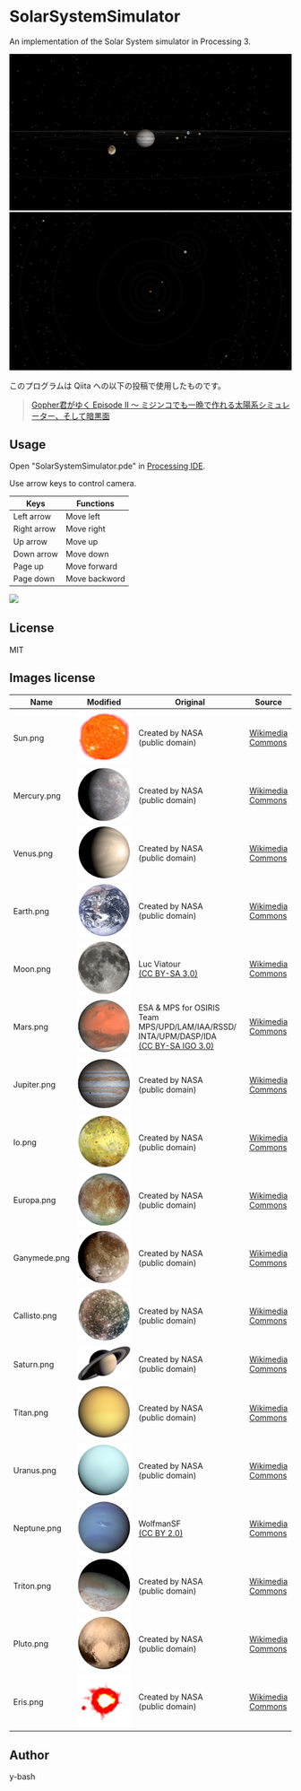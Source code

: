 # SolarSystemSimulator

An implementation of the Solar System simulator in Processing 3.

![](https://raw.githubusercontent.com/y-bash/SolarSystemSimulator/master/image1.gif)
![](https://raw.githubusercontent.com/y-bash/SolarSystemSimulator/master/image2.gif)

このプログラムは Qiita への以下の投稿で使用したものです。
> [Gopher君がゆく Episode II ～ ミジンコでも一晩で作れる太陽系シミュレーター、そして暗黒面](https://qiita.com/y-bash/items/c01638493a891308fa20)

## Usage

Open "SolarSystemSimulator.pde" in [Processing IDE](https://processing.org/download/).

Use arrow keys to control camera.

|Keys|Functions|
|---|---|
|Left arrow|Move left|
|Right arrow|Move right|
|Up arrow|Move up|
|Down arrow|Move down|
|Page up|Move forward|
|Page down|Move backword|

![](https://raw.githubusercontent.com/y-bash/SolarSystemSimulator/master/image3.gif)

## License

MIT

## Images license

|Name|Modified|Original|Source|
|---|---|---|---|
|Sun.png|<img width="100" src="https://raw.githubusercontent.com/y-bash/SolarSystemSimulator/master/src/SolarSystemSimulator/data/Sun.png">|Created by NASA<br>(public domain) |[Wikimedia<br>Commons](https://commons.wikimedia.org/wiki/File:The_Sun_by_the_Atmospheric_Imaging_Assembly_of_NASA%27s_Solar_Dynamics_Observatory_-_20100819.jpg)|
|Mercury.png|<img width="100" src="https://raw.githubusercontent.com/y-bash/SolarSystemSimulator/master/src/SolarSystemSimulator/data/Mercury.png">|Created by NASA<br>(public domain) |[Wikimedia<br>Commons](https://commons.wikimedia.org/wiki/File:Mercury_in_color_-_Prockter07_centered.jpg)|
|Venus.png|<img width="100" src="https://raw.githubusercontent.com/y-bash/SolarSystemSimulator/master/src/SolarSystemSimulator/data/Venus.png">|Created by NASA<br>(public domain) |[Wikimedia<br>Commons](https://commons.wikimedia.org/wiki/File:Galileo_Venus_global_view.jpg)|
|Earth.png|<img width="100" src="https://raw.githubusercontent.com/y-bash/SolarSystemSimulator/master/src/SolarSystemSimulator/data/Earth.png">|Created by NASA<br>(public domain) |[Wikimedia<br>Commons](https://commons.wikimedia.org/wiki/File:The_Earth_seen_from_Apollo_17.jpg)|
|Moon.png|<img width="100" src="https://raw.githubusercontent.com/y-bash/SolarSystemSimulator/master/src/SolarSystemSimulator/data/Moon.png">|Luc Viatour<br>[(CC BY-SA 3.0)](https://creativecommons.org/licenses/by-sa/3.0/deed.ja)|[Wikimedia<br>Commons](https://commons.wikimedia.org/wiki/File:Full_Moon_Luc_Viatour.jpg)|
|Mars.png|<img width="100" src="https://raw.githubusercontent.com/y-bash/SolarSystemSimulator/master/src/SolarSystemSimulator/data/Mars.png">|ESA & MPS for OSIRIS Team<br>MPS/UPD/LAM/IAA/RSSD/<br>INTA/UPM/DASP/IDA<br>[(CC BY-SA IGO 3.0)](https://creativecommons.org/licenses/by-sa/3.0/igo/deed.ja)|[Wikimedia<br>Commons](https://commons.wikimedia.org/wiki/File:OSIRIS_Mars_true_color.jpg)|
|Jupiter.png|<img width="100" src="https://raw.githubusercontent.com/y-bash/SolarSystemSimulator/master/src/SolarSystemSimulator/data/Jupiter.png">|Created by NASA<br>(public domain) |[Wikimedia<br>Commons](https://commons.wikimedia.org/wiki/File:Jupiter_by_Cassini-Huygens.jpg)|
|Io.png|<img width="100" src="https://raw.githubusercontent.com/y-bash/SolarSystemSimulator/master/src/SolarSystemSimulator/data/Io.png">|Created by NASA<br>(public domain) |[Wikimedia<br>Commons](https://commons.wikimedia.org/wiki/File:Io_highest_resolution_true_color.jpg)|
|Europa.png|<img width="100" src="https://raw.githubusercontent.com/y-bash/SolarSystemSimulator/master/src/SolarSystemSimulator/data/Europa.png">|Created by NASA<br>(public domain) |[Wikimedia<br>Commons](https://commons.wikimedia.org/wiki/File:Europa-moon.jpg)|
|Ganymede.png|<img width="100" src="https://raw.githubusercontent.com/y-bash/SolarSystemSimulator/master/src/SolarSystemSimulator/data/Ganymede.png">|Created by NASA<br>(public domain) |[Wikimedia<br>Commons](https://commons.wikimedia.org/wiki/File:Ganymede_g1_true.jpg)|
|Callisto.png|<img width="100" src="https://raw.githubusercontent.com/y-bash/SolarSystemSimulator/master/src/SolarSystemSimulator/data/Callisto.png">|Created by NASA<br>(public domain) |[Wikimedia<br>Commons](https://commons.wikimedia.org/wiki/File:Callisto.jpg)|
|Saturn.png|<img width="100" src="https://raw.githubusercontent.com/y-bash/SolarSystemSimulator/master/src/SolarSystemSimulator/data/Saturn.png">|Created by NASA<br>(public domain) |[Wikimedia<br>Commons](https://commons.wikimedia.org/wiki/File:Saturn_PIA06077.jpg)|
|Titan.png|<img width="100" src="https://raw.githubusercontent.com/y-bash/SolarSystemSimulator/master/src/SolarSystemSimulator/data/Titan.png">|Created by NASA<br>(public domain) |[Wikimedia<br>Commons](https://commons.wikimedia.org/wiki/File:Two_Halves_of_Titan.png)|
|Uranus.png|<img width="100" src="https://raw.githubusercontent.com/y-bash/SolarSystemSimulator/master/src/SolarSystemSimulator/data/Uranus.png">|Created by NASA<br>(public domain) |[Wikimedia<br>Commons](https://commons.wikimedia.org/wiki/File:Uranus2.jpg)|
|Neptune.png|<img width="100" src="https://raw.githubusercontent.com/y-bash/SolarSystemSimulator/master/src/SolarSystemSimulator/data/Neptune.png">|WolfmanSF<br>[(CC BY 2.0)](https://creativecommons.org/licenses/by/2.0/deed.ja)|[Wikimedia<br>Commons](https://commons.wikimedia.org/wiki/File:Neptune_-_Voyager_2_(29347980845)_flatten_crop.jpg)|
|Triton.png|<img width="100" src="https://raw.githubusercontent.com/y-bash/SolarSystemSimulator/master/src/SolarSystemSimulator/data/Triton.png">|Created by NASA<br>(public domain) |[Wikimedia<br>Commons](https://commons.wikimedia.org/wiki/File:Triton_moon_mosaic_Voyager_2_(large).jpg)|
|Pluto.png|<img width="100" src="https://raw.githubusercontent.com/y-bash/SolarSystemSimulator/master/src/SolarSystemSimulator/data/Pluto.png">|Created by NASA<br>(public domain) |[Wikimedia<br>Commons](https://commons.wikimedia.org/wiki/File:Pluto_by_LORRI_and_Ralph,_13_July_2015.jpg)|
|Eris.png|<img width="100" src="https://raw.githubusercontent.com/y-bash/SolarSystemSimulator/master/src/SolarSystemSimulator/data/Eris.png">|Created by NASA<br>(public domain) |[Wikimedia<br>Commons](https://commons.wikimedia.org/wiki/File:Eris_and_dysnomia2.jpg)|


## Author

y-bash

